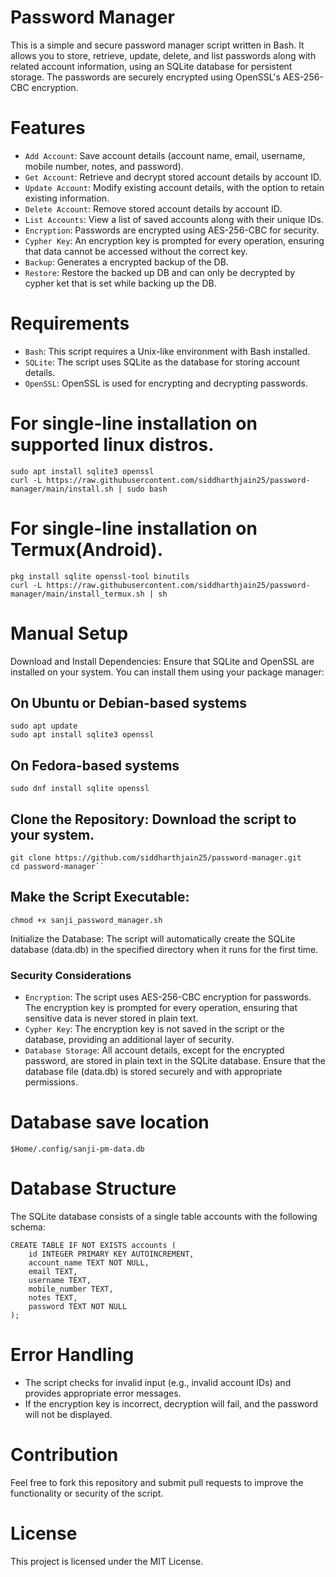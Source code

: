 # Password Manager
This is a simple and secure password manager script written in Bash. It allows you to store, retrieve, update, delete, and list passwords along with related account information, using an SQLite database for persistent storage. The passwords are securely encrypted using OpenSSL's AES-256-CBC encryption.

# Features
- `Add Account`: Save account details (account name, email, username, mobile number, notes, and password).
- `Get Account`: Retrieve and decrypt stored account details by account ID.
- `Update Account`: Modify existing account details, with the option to retain existing information.
- `Delete Account`: Remove stored account details by account ID.
- `List Accounts`: View a list of saved accounts along with their unique IDs.
- `Encryption`: Passwords are encrypted using AES-256-CBC for security.
- `Cypher Key`: An encryption key is prompted for every operation, ensuring that data cannot be accessed without the correct key.
- `Backup`: Generates a encrypted backup of the DB.
- `Restore`: Restore the backed up DB and can only be decrypted by cypher ket that is set while backing up the DB.

# Requirements
- `Bash`: This script requires a Unix-like environment with Bash installed.
- `SQLite`: The script uses SQLite as the database for storing account details.
- `OpenSSL`: OpenSSL is used for encrypting and decrypting passwords.

# For single-line installation on supported linux distros.
    sudo apt install sqlite3 openssl
    curl -L https://raw.githubusercontent.com/siddharthjain25/password-manager/main/install.sh | sudo bash

# For single-line installation on Termux(Android).
    pkg install sqlite openssl-tool binutils
    curl -L https://raw.githubusercontent.com/siddharthjain25/password-manager/main/install_termux.sh | sh

# Manual Setup
Download and Install Dependencies: Ensure that SQLite and OpenSSL are installed on your system. You can install them using your package manager:

## On Ubuntu or Debian-based systems
    sudo apt update
    sudo apt install sqlite3 openssl

## On Fedora-based systems
    sudo dnf install sqlite openssl
    
## Clone the Repository: Download the script to your system.
    git clone https://github.com/siddharthjain25/password-manager.git
    cd password-manager``

## Make the Script Executable:
    chmod +x sanji_password_manager.sh

Initialize the Database: The script will automatically create the SQLite database (data.db) in the specified directory when it runs for the first time.

### Security Considerations
- `Encryption`: The script uses AES-256-CBC encryption for passwords. The encryption key is prompted for every operation, ensuring that sensitive data is never stored in plain text.
- `Cypher Key`: The encryption key is not saved in the script or the database, providing an additional layer of security.
- `Database Storage`: All account details, except for the encrypted password, are stored in plain text in the SQLite database. Ensure that the database file (data.db) is stored securely and with appropriate permissions.

# Database save location
    $Home/.config/sanji-pm-data.db

# Database Structure
The SQLite database consists of a single table accounts with the following schema:


    CREATE TABLE IF NOT EXISTS accounts (
        id INTEGER PRIMARY KEY AUTOINCREMENT,
        account_name TEXT NOT NULL,
        email TEXT,
        username TEXT,
        mobile_number TEXT,
        notes TEXT,
        password TEXT NOT NULL
    );

# Error Handling
- The script checks for invalid input (e.g., invalid account IDs) and provides appropriate error messages.
- If the encryption key is incorrect, decryption will fail, and the password will not be displayed.

# Contribution
Feel free to fork this repository and submit pull requests to improve the functionality or security of the script.

# License
This project is licensed under the MIT License.

